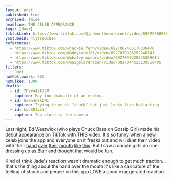 ```yaml
---
layout: post
published: true
archived: false
headline: THE CELEB APPEARANCE
tags: [duet]
tiktokLink: https://www.tiktok.com/@jadeontheinternet/video/6927296096863571206
youtubeID: 4ljtseQIQIo
references:
  - https://www.tiktok.com/@jackie_fern/video/6927062465176030470
  - https://www.tiktok.com/@addykate101/video/6927039926252948741
  - https://www.tiktok.com/@whatverowears/video/6927097328335588614
  - https://www.tiktok.com/@paigelorentzen/video/6927044523239558405
filters:
  - Duet
numFollowers: 202
numLikes: 1399
drafts:
  - id: 7PYrA4sA75M
    caption: May too dramatic of an ending.
  - id: Gx9n4n8kQNI
    caption: Trying to mouth "chuck" but just looks like bad acting.
  - id: kubXR1vLY4
    caption: Too close to the camera.
---
```


Last night, Ed Westwick (who plays Chuck Bass on Gossip Girl) made his debut appearance on TikTok with THIS video. It's so funny when a new celeb joins the app and everyone on it freaks out and will duet their video with their [hand](https://www.tiktok.com/@sam.bt/video/6927525514366176513) [over](https://www.tiktok.com/@laurenkettlecorn/video/6927362759562743046) [their](https://www.tiktok.com/@chloblowz/video/6926996906518301957) [mouth](https://www.tiktok.com/@adrianardarte/video/6927046862084132102) [like](https://www.tiktok.com/@carmenbartolo/video/6927051950055820546) [this](https://www.tiktok.com/@carolineboris/video/6927031703705816325). But I saw a couple girls do one [dressing up as Blair](https://www.tiktok.com/@whatverowears/video/6927097328335588614) and thought that would be fun.

Kind of think Jade's reaction wasn't dramatic enough to get much traction... that's the thing about the hand over the mouth it's like a caricature of the feeling of shock and people on this app LOVE a good exaggerated reaction.
